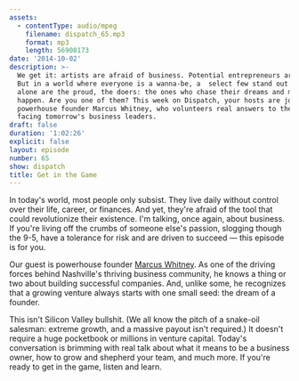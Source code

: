 ```yaml
---
assets:
  - contentType: audio/mpeg
    filename: dispatch_65.mp3
    format: mp3
    length: 56908173
date: '2014-10-02'
description: >-
  We get it: artists are afraid of business. Potential entrepreneurs are too.
  But in a world where everyone is a wanna-be, a  select few stand out. They
  alone are the proud, the doers: the ones who chase their dreams and make them
  happen. Are you one of them? This week on Dispatch, your hosts are joined by
  powerhouse founder Marcus Whitney, who volunteers real answers to the problems
  facing tomorrow's business leaders.
draft: false
duration: '1:02:26'
explicit: false
layout: episode
number: 65
show: dispatch
title: Get in the Game
---
```

In today's world, most people only subsist. They live daily without control over their life, career, or finances. And yet, they're afraid of the tool that could revolutionize their existence. I'm talking, once again, about business. If you're living off the crumbs of someone else's passion, slogging though the 9-5, have a tolerance for risk and are driven to succeed &mdash; this episode is for you.

Our guest is powerhouse founder [Marcus Whitney](http://marcuswhitney.com). As one of the driving forces behind Nashville's thriving business community, he knows a thing or two about building successful companies. And, unlike some, he recognizes that a growing venture always starts with one small seed: the dream of a founder.

This isn't Silicon Valley bullshit. (We all know the pitch of a snake-oil salesman: extreme growth, and a massive payout isn't required.) It doesn't require a huge pocketbook or millions in venture capital. Today's conversation is brimming with real talk about what it means to be a business owner, how to grow and shepherd your team, and much more. If you're ready to get in the game, listen and learn.